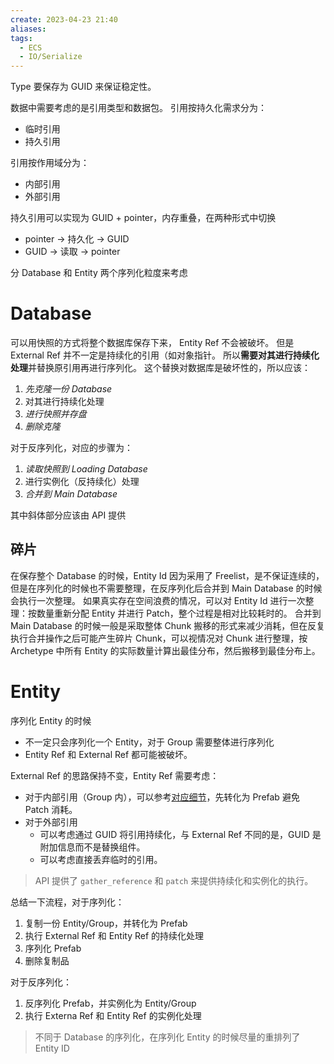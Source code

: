 ```yaml
---
create: 2023-04-23 21:40
aliases: 
tags:
  - ECS
  - IO/Serialize
---
```


Type 要保存为 GUID 来保证稳定性。

数据中需要考虑的是引用类型和数据包。
引用按持久化需求分为：
- 临时引用
- 持久引用

引用按作用域分为：
- 内部引用
- 外部引用

持久引用可以实现为 GUID + pointer，内存重叠，在两种形式中切换
- pointer -> 持久化 -> GUID
- GUID -> 读取 -> pointer

分 Database 和 Entity 两个序列化粒度来考虑
# Database
可以用快照的方式将整个数据库保存下来， Entity Ref 不会被破坏。
但是 External Ref 并不一定是持续化的引用（如对象指针。
所以**需要对其进行持续化处理**并替换原引用再进行序列化。
这个替换对数据库是破坏性的，所以应该：
1. _先克隆一份 Database_
2. 对其进行持续化处理
3. _进行快照并存盘_
4. _删除克隆_

对于反序列化，对应的步骤为：
1. _读取快照到 Loading Database_
2. 进行实例化（反持续化）处理 
3. _合并到 Main Database_

其中斜体部分应该由 API 提供
## 碎片
在保存整个 Database 的时候，Entity Id 因为采用了 Freelist，是不保证连续的，但是在序列化的时候也不需要整理，在反序列化后合并到 Main Database 的时候会执行一次整理。
如果真实存在空间浪费的情况，可以对 Entity Id 进行一次整理：按数量重新分配 Entity 并进行 Patch，整个过程是相对比较耗时的。
合并到 Main Database 的时候一般是采取整体 Chunk 搬移的形式来减少消耗，但在反复执行合并操作之后可能产生碎片 Chunk，可以视情况对 Chunk 进行整理，按 Archetype 中所有 Entity 的实际数量计算出最佳分布，然后搬移到最佳分布上。
# Entity
序列化 Entity 的时候
- 不一定只会序列化一个 Entity，对于 Group 需要整体进行序列化
- Entity Ref 和 External Ref 都可能被破坏。

External Ref 的思路保持不变，Entity Ref 需要考虑：
- 对于内部引用（Group 内），可以参考[对应细节](https://www.yuque.com/awiag7/hevwby/df1gl9)，先转化为 Prefab 避免 Patch 消耗。
- 对于外部引用
   - 可以考虑通过 GUID 将引用持续化，与 External Ref 不同的是，GUID 是附加信息而不是替换组件。
   - 可以考虑直接丢弃临时的引用。

> API 提供了 `gather_reference` 和 `patch` 来提供持续化和实例化的执行。

总结一下流程，对于序列化：
1. 复制一份 Entity/Group，并转化为 Prefab
2. 执行 External Ref 和 Entity Ref 的持续化处理
3. 序列化 Prefab
4. 删除复制品

对于反序列化：
1. 反序列化 Prefab，并实例化为 Entity/Group
2. 执行 Externa Ref 和 Entity Ref 的实例化处理

> 不同于 Database 的序列化，在序列化 Entity 的时候尽量的重排列了 Entity ID
